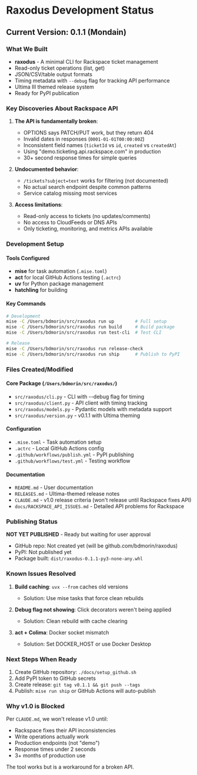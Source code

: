 # Raxodus Development Status

## Current Version: 0.1.1 (Mondain)

### What We Built
- **raxodus** - A minimal CLI for Rackspace ticket management
- Read-only ticket operations (list, get)
- JSON/CSV/table output formats
- Timing metadata with `--debug` flag for tracking API performance
- Ultima III themed release system
- Ready for PyPI publication

### Key Discoveries About Rackspace API

1. **The API is fundamentally broken**:
   - OPTIONS says PATCH/PUT work, but they return 404
   - Invalid dates in responses (`0001-01-01T00:00:00Z`)
   - Inconsistent field names (`ticketId` vs `id`, `created` vs `createdAt`)
   - Using "demo.ticketing.api.rackspace.com" in production
   - 30+ second response times for simple queries

2. **Undocumented behavior**:
   - `/tickets?subject=text` works for filtering (not documented)
   - No actual search endpoint despite common patterns
   - Service catalog missing most services

3. **Access limitations**:
   - Read-only access to tickets (no updates/comments)
   - No access to CloudFeeds or DNS APIs
   - Only ticketing, monitoring, and metrics APIs available

### Development Setup

#### Tools Configured
- **mise** for task automation (`.mise.toml`)
- **act** for local GitHub Actions testing (`.actrc`)
- **uv** for Python package management
- **hatchling** for building

#### Key Commands
```bash
# Development
mise -C /Users/bdmorin/src/raxodus run up        # Full setup
mise -C /Users/bdmorin/src/raxodus run build     # Build package
mise -C /Users/bdmorin/src/raxodus run test-cli  # Test CLI

# Release
mise -C /Users/bdmorin/src/raxodus run release-check
mise -C /Users/bdmorin/src/raxodus run ship      # Publish to PyPI
```

### Files Created/Modified

#### Core Package (`/Users/bdmorin/src/raxodus/`)
- `src/raxodus/cli.py` - CLI with --debug flag for timing
- `src/raxodus/client.py` - API client with timing tracking
- `src/raxodus/models.py` - Pydantic models with metadata support
- `src/raxodus/version.py` - v0.1.1 with Ultima theming

#### Configuration
- `.mise.toml` - Task automation setup
- `.actrc` - Local GitHub Actions config
- `.github/workflows/publish.yml` - PyPI publishing
- `.github/workflows/test.yml` - Testing workflow

#### Documentation
- `README.md` - User documentation
- `RELEASES.md` - Ultima-themed release notes
- `CLAUDE.md` - v1.0 release criteria (won't release until Rackspace fixes API)
- `docs/RACKSPACE_API_ISSUES.md` - Detailed API problems for Rackspace

### Publishing Status

**NOT YET PUBLISHED** - Ready but waiting for user approval

- GitHub repo: Not created yet (will be github.com/bdmorin/raxodus)
- PyPI: Not published yet
- Package built: `dist/raxodus-0.1.1-py3-none-any.whl`

### Known Issues Resolved

1. **Build caching**: `uvx --from` caches old versions
   - Solution: Use mise tasks that force clean rebuilds
   
2. **Debug flag not showing**: Click decorators weren't being applied
   - Solution: Clean rebuild with cache clearing

3. **act + Colima**: Docker socket mismatch
   - Solution: Set DOCKER_HOST or use Docker Desktop

### Next Steps When Ready

1. Create GitHub repository: `./docs/setup_github.sh`
2. Add PyPI token to GitHub secrets
3. Create release: `git tag v0.1.1 && git push --tags`
4. Publish: `mise run ship` or GitHub Actions will auto-publish

### Why v1.0 is Blocked

Per `CLAUDE.md`, we won't release v1.0 until:
- Rackspace fixes their API inconsistencies
- Write operations actually work
- Production endpoints (not "demo")
- Response times under 2 seconds
- 3+ months of production use

The tool works but is a workaround for a broken API.